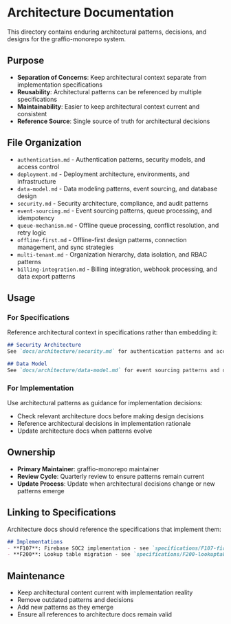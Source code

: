 # Architecture Documentation

This directory contains enduring architectural patterns, decisions, and designs for the graffio-monorepo system.

## Purpose

- **Separation of Concerns**: Keep architectural context separate from implementation specifications
- **Reusability**: Architectural patterns can be referenced by multiple specifications
- **Maintainability**: Easier to keep architectural context current and consistent
- **Reference Source**: Single source of truth for architectural decisions

## File Organization

- `authentication.md` - Authentication patterns, security models, and access control
- `deployment.md` - Deployment architecture, environments, and infrastructure
- `data-model.md` - Data modeling patterns, event sourcing, and database design
- `security.md` - Security architecture, compliance, and audit patterns
- `event-sourcing.md` - Event sourcing patterns, queue processing, and idempotency
- `queue-mechanism.md` - Offline queue processing, conflict resolution, and retry logic
- `offline-first.md` - Offline-first design patterns, connection management, and sync strategies
- `multi-tenant.md` - Organization hierarchy, data isolation, and RBAC patterns
- `billing-integration.md` - Billing integration, webhook processing, and data export patterns

## Usage

### For Specifications
Reference architectural context in specifications rather than embedding it:

```markdown
## Security Architecture
See `docs/architecture/security.md` for authentication patterns and access control.

## Data Model
See `docs/architecture/data-model.md` for event sourcing patterns and data structures.
```

### For Implementation
Use architectural patterns as guidance for implementation decisions:

- Check relevant architecture docs before making design decisions
- Reference architectural decisions in implementation rationale
- Update architecture docs when patterns evolve

## Ownership

- **Primary Maintainer**: graffio-monorepo maintainer
- **Review Cycle**: Quarterly review to ensure patterns remain current
- **Update Process**: Update when architectural decisions change or new patterns emerge

## Linking to Specifications

Architecture docs should reference the specifications that implement them:

```markdown
## Implementations
- **F107**: Firebase SOC2 implementation - see `specifications/F107-firebase-soc2-vanilla-app/`
- **F200**: Lookup table migration - see `specifications/F200-lookuptable-blockface-migration/`
```

## Maintenance

- Keep architectural content current with implementation reality
- Remove outdated patterns and decisions
- Add new patterns as they emerge
- Ensure all references to architecture docs remain valid
